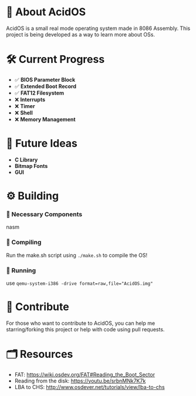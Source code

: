 # 🧪 About AcidOS
AcidOS is a small real mode operating system made in 8086 Assembly. This project is being developed as a way to learn more about OSs.

# 🛠️ Current Progress
- ✅ **BIOS Parameter Block**
- ✅ **Extended Boot Record**
- ✅ **FAT12 Filesystem**
- ❌ **Interrupts**
- ❌ **Timer**
- ❌ **Shell**
- ❌ **Memory Management**

# 🚀 Future Ideas
- **C Library**
- **Bitmap Fonts**
- **GUI**

# ⚙️ Building
### 🧰 Necessary Components
nasm
### 📄 Compiling
Run the make.sh script using `./make.sh` to compile the OS!
### 🚀 Running
use `qemu-system-i386 -drive format=raw,file="AcidOS.img"`

# 🤝 Contribute
For those who want to contribute to AcidOS, you can help me starring/forking this project or help with code using pull requests.

# 🗂️ Resources
- FAT: https://wiki.osdev.org/FAT#Reading_the_Boot_Sector
- Reading from the disk: https://youtu.be/srbnMNk7K7k
- LBA to CHS: http://www.osdever.net/tutorials/view/lba-to-chs
